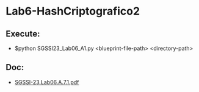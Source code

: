 # Lab6-HashCriptografico2
## Execute:
- $python SGSSI23_Lab06_A1.py \<blueprint-file-path\> \<directory-path\>
## Doc:
- [SGSSI-23.Lab06.A.7.1.pdf](SGSSI-23.Lab06.A.7.1.pdf)
